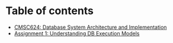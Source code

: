 # Table of contents

* [CMSC624: Database System Architecture and Implementation](README.md)
* [Assignment 1: Understanding DB Execution Models](assignment1.md)

